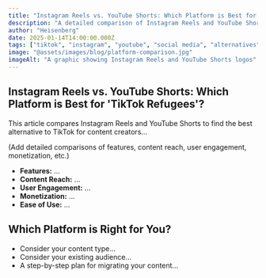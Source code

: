 ```yaml
---
title: "Instagram Reels vs. YouTube Shorts: Which Platform is Best for 'TikTok Refugees'?"
description: "A detailed comparison of Instagram Reels and YouTube Shorts, designed for users migrating from TikTok."
author: "Heisenberg"
date: 2025-01-14T14:00:00.000Z
tags: ["tiktok", "instagram", "youtube", "social media", "alternatives"]
image: "@assets/images/blog/platform-comparison.jpg"
imageAlt: "A graphic showing Instagram Reels and YouTube Shorts logos"
---
```


## Instagram Reels vs. YouTube Shorts: Which Platform is Best for 'TikTok Refugees'?

This article compares Instagram Reels and YouTube Shorts to find the best alternative to TikTok for content creators...

(Add detailed comparisons of features, content reach, user engagement, monetization, etc.)

*   **Features:** ...
*   **Content Reach:** ...
*   **User Engagement:** ...
*   **Monetization:** ...
*   **Ease of Use:** ...

## Which Platform is Right for You?

*   Consider your content type...
*   Consider your existing audience...
*   A step-by-step plan for migrating your content...